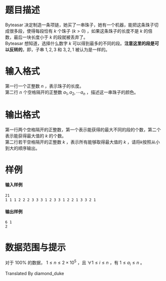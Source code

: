 
# 题目描述

 Byteasar 决定制造一条项链，她买了一串珠子，她有一个机器，能把这条珠子切成很多段，使得每段恰有 $k$ 个珠子 $(k>0)$ ，如果这条珠子的长度不是 $k$ 的倍数，最后一块长度小于 $k$ 的段就被丢弃了。      
 Byteasar 想知道，选择什么数字 $k$ 可以得到最多的不同的段。**注意这里的段是可以反转的**，即，子串 $1,2,3$ 和 $3,2,1$ 被认为是一样的。

# 输入格式

第一行一个正整数 $n$ ，表示珠子的长度。    
第二行 $n$ 个空格隔开的正整数 $a_1,a_2,\cdots a_n$ ，描述这一串珠子的颜色。

# 输出格式

第一行两个空格隔开的正整数，第一个表示能获得的最大不同的段的个数，第二个表示能获得最大值的 $k$ 的个数。    
第二行若干空格隔开的正整数 $k$ ，表示所有能够取得最大值的 $k$ ，请将$k$按照从小到大的顺序输出。

# 样例

#### 输入样例
```plain
21
1 1 1 2 2 2 3 3 3 1 2 3 3 1 2 2 1 3 3 2 1
```

#### 输出样例
```plain
6 1
2
```

# 数据范围与提示

对于 $100\%$ 的数据， $1\le n\le 2\times 10^5$ ，且 $\forall 1\le i\le n$ ，有 $1\le a_i\le n$ 。

Translated By diamond_duke


